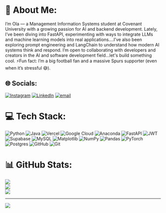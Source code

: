 # 💫 About Me:
I’m Ola — a Management Information Systems student at Covenant University with a growing passion for AI and backend development. 
Lately, I’ve been diving into FastAPI, experimenting with ways to integrate LLMs and machine learning models into real applications....I’ve also been exploring prompt engineering and LangChain to understand how modern AI systems think and respond.
I’m open to collaborating with developers and creators in the AI and software development field...let's build something cool.
⚡Fun fact: I’m a big football fan and a massive Spurs supporter (even when it’s stressful 😅).

## 🌐 Socials:
[![Instagram](https://img.shields.io/badge/Instagram-%23E4405F.svg?logo=Instagram&logoColor=white)](https://instagram.com/yr.ola) [![LinkedIn](https://img.shields.io/badge/LinkedIn-%230077B5.svg?logo=linkedin&logoColor=white)](https://linkedin.com/in/www.linkedin.com/in/oyeniran-olaoluwa-a54772316) [![email](https://img.shields.io/badge/Email-D14836?logo=gmail&logoColor=white)](mailto:oyeniranolaoluwaemma@gmail.com) 

# 💻 Tech Stack:
![Python](https://img.shields.io/badge/python-3670A0?style=for-the-badge&logo=python&logoColor=ffdd54) ![Java](https://img.shields.io/badge/java-%23ED8B00.svg?style=for-the-badge&logo=openjdk&logoColor=white) ![Vercel](https://img.shields.io/badge/vercel-%23000000.svg?style=for-the-badge&logo=vercel&logoColor=white) ![Google Cloud](https://img.shields.io/badge/GoogleCloud-%234285F4.svg?style=for-the-badge&logo=google-cloud&logoColor=white) ![Anaconda](https://img.shields.io/badge/Anaconda-%2344A833.svg?style=for-the-badge&logo=anaconda&logoColor=white) ![FastAPI](https://img.shields.io/badge/FastAPI-005571?style=for-the-badge&logo=fastapi) ![JWT](https://img.shields.io/badge/JWT-black?style=for-the-badge&logo=JSON%20web%20tokens) ![Supabase](https://img.shields.io/badge/Supabase-3ECF8E?style=for-the-badge&logo=supabase&logoColor=white) ![MySQL](https://img.shields.io/badge/mysql-4479A1.svg?style=for-the-badge&logo=mysql&logoColor=white) ![Matplotlib](https://img.shields.io/badge/Matplotlib-%23ffffff.svg?style=for-the-badge&logo=Matplotlib&logoColor=black) ![NumPy](https://img.shields.io/badge/numpy-%23013243.svg?style=for-the-badge&logo=numpy&logoColor=white) ![Pandas](https://img.shields.io/badge/pandas-%23150458.svg?style=for-the-badge&logo=pandas&logoColor=white) ![PyTorch](https://img.shields.io/badge/PyTorch-%23EE4C2C.svg?style=for-the-badge&logo=PyTorch&logoColor=white) ![Postgres](https://img.shields.io/badge/postgres-%23316192.svg?style=for-the-badge&logo=postgresql&logoColor=white) ![GitHub](https://img.shields.io/badge/github-%23121011.svg?style=for-the-badge&logo=github&logoColor=white) ![Git](https://img.shields.io/badge/git-%23F05033.svg?style=for-the-badge&logo=git&logoColor=white)
# 📊 GitHub Stats:
![](https://github-readme-stats.vercel.app/api?username=yr-ola&theme=dark&hide_border=false&include_all_commits=true&count_private=true)<br/>
![](https://nirzak-streak-stats.vercel.app/?user=yr-ola&theme=dark&hide_border=false)<br/>
![](https://github-readme-stats.vercel.app/api/top-langs/?username=yr-ola&theme=dark&hide_border=false&include_all_commits=true&count_private=true&layout=compact)

---
[![](https://visitcount.itsvg.in/api?id=yr-ola&icon=0&color=0)](https://visitcount.itsvg.in)

<!-- Proudly created with GPRM ( https://gprm.itsvg.in ) -->
